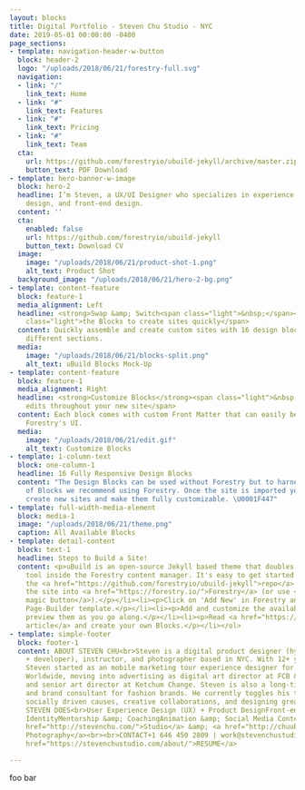```yaml
---
layout: blocks
title: Digital Portfolio - Steven Chu Studio - NYC
date: 2019-05-01 00:00:00 -0400
page_sections:
- template: navigation-header-w-button
  block: header-2
  logo: "/uploads/2018/06/21/forestry-full.svg"
  navigation:
  - link: "/"
    link_text: Home
  - link: "#"
    link_text: Features
  - link: "#"
    link_text: Pricing
  - link: "#"
    link_text: Team
  cta:
    url: https://github.com/forestryio/ubuild-jekyll/archive/master.zip
    button_text: PDF Download
- template: hero-banner-w-image
  block: hero-2
  headline: I’m Steven, a UX/UI Designer who specializes in experience design, visual
    design, and front-end design.
  content: ''
  cta:
    enabled: false
    url: https://github.com/forestryio/ubuild-jekyll
    button_text: Download CV
  image:
    image: "/uploads/2018/06/21/product-shot-1.png"
    alt_text: Product Shot
  background_image: "/uploads/2018/06/21/hero-2-bg.png"
- template: content-feature
  block: feature-1
  media_alignment: Left
  headline: <strong>Swap &amp; Switch<span class="light">&nbsp;</span></strong><span
    class="light">the Blocks to create sites quickly</span>
  content: Quickly assemble and create custom sites with 16 design blocks for seven
    different sections.
  media:
    image: "/uploads/2018/06/21/blocks-split.png"
    alt_text: uBuild Blocks Mock-Up
- template: content-feature
  block: feature-1
  media_alignment: Right
  headline: <strong>Customize Blocks</strong><span class="light">&nbsp;to make quick
    edits throughout your new site</span>
  content: Each block comes with custom Front Matter that can easily be edited in
    Forestry's UI.
  media:
    image: "/uploads/2018/06/21/edit.gif"
    alt_text: Customize Blocks
- template: 1-column-text
  block: one-column-1
  headline: 16 Fully Responsive Design Blocks
  content: "The Design Blocks can be used without Forestry but to harness the power
    of Blocks we recommend using Forestry. Once the site is imported you can immediately
    create new sites and make them fully customizable. \U0001F447"
- template: full-width-media-element
  block: media-1
  image: "/uploads/2018/06/21/theme.png"
  caption: All Available Blocks
- template: detail-content
  block: text-1
  headline: Steps to Build a Site!
  content: <p>uBuild is an open-source Jekyll based theme that doubles as a builder
    tool inside the Forestry content manager. It's easy to get started!</p><ol><li><p>Fork
    the <a href="https://github.com/forestryio/ubuild-jekyll">repo</a> and import
    the site into <a href="https://forestry.io/">Forestry</a> (or use <a href="https://forestry.io/blog/ubuild-a-new-theme-for-static-sites-using-blocks#even-quicker-start">our
    magic button</a>).</p></li><li><p>Click on 'Add New' in Forestry and select the
    Page-Builder template.</p></li><li><p>Add and customize the available Blocks and
    preview them as you go along.</p></li><li><p>Read <a href="https://forestry.io/blog/ubuild-a-new-theme-for-static-sites-using-blocks/">our
    article</a> and create your own Blocks.</p></li></ol>
- template: simple-footer
  block: footer-1
  content: ABOUT STEVEN CHU<br>Steven is a digital product designer (hybrid designer
    + developer), instructor, and photographer based in NYC. With 12+ years experience,
    Steven started as an mobile marketing tour experience designer for Jack Morton
    Worldwide, moving into advertising as digital art director at FCB &amp; Deutsch,
    and senior art director at Ketchum Change. Steven is also a long-time photographer
    and brand consultant for fashion brands. He currently toggles his time between
    socially driven causes, creative collaborations, and designing great user experiences.<br><br>WHAT
    STEVEN DOES<br>User Experience Design (UX) + Product DesignFront-end programmingBrand
    IdentityMentorship &amp; CoachingAnimation &amp; Social Media Content Production<br><br><a
    href="http://stevenchu.com/">Studio</a> &amp; <a href="http://chuubie.com/">Event
    Photography</a><br><br>CONTACT+1 646 450 2809 | work@stevenchustudio.com | <a
    href="https://stevenchustudio.com/about/">RESUME</a>

---
```

foo bar